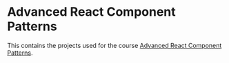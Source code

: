 # Advanced React Component Patterns

This contains the projects used for the course [Advanced React Component Patterns](https://egghead.io/courses/advanced-react-component-patterns).
